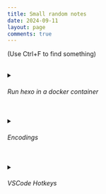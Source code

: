 ```yaml
---
title: Small random notes
date: 2024-09-11
layout: page
comments: true
---
```


(Use Ctrl+F to find something)

<br/>

<details>
   <summary>

###### Run hexo in a docker container

   </summary>

```bash
    docker run  -it -v $(pwd):/var/www/blog -p 4000:4000 iliayatsenko1708/myimages:hexo bash 
```

</details>

<br/>

<details>
   <summary>

###### Encodings

   </summary>

Simplified extremely:

- Computers operate on numbers only, so in order to represent chars, some mapping is needed. Basically, encoding means this mapping. 
- **ASCII** (American Standard Code for Information Interchange) - mapping from 1-byte numbers to characters, can represent up to 255 chars (but uses only first 128). Covers all English letters, numbers, punctuation and some special chars.
- **ANSI code pages** - standardized set of encodings which extend ASCII. They represent different non-English characters using next 128 numbers. Example: Windows-1251.
- **Unicode** - next level of abstraction. Aims to represent all possible chars by mapping not directly to numbers, but to special codes (code points).
- **UTF-8, UTF-16 etc** - Unicode encodings. Control how code points are mapped to bytes. UTF-16 encodes each code point using from 2 to 4 bytes. It isn't backward compatible with ASCII, thus not very popular. Instead, UTF-8 uses from 1 to 4 bytes, and is compatible with ASCII (encodes first 128 chars the same way as ASCII).

Links:

- https://www.joelonsoftware.com/2003/10/08/the-absolute-minimum-every-software-developer-absolutely-positively-must-know-about-unicode-and-character-sets-no-excuses/
- https://csharpindepth.com/Articles/Unicode


</details>

<br/>

<details>
   <summary>

###### VSCode Hotkeys

   </summary>

open/hide sidebar: cmd b

file exprlorer: cmd shift e

open file in preview: space

open in new tab: cmd down

last edit location: cmd shift backspace

last location: ctlr - (back), ctrl shift - (forward)

reveal in explorer: shift cmd w

terminal: cmd j

latest files: ctrl tab

expand selection: cmd d

outline: shift cmd o

select all occurences of symbol: shift cmd l

double line: alt shift down/up

move line: alt down/up

add cursor: alt cmd down/up

focus on breadcrumbs: shift cmd dot

search for implementations/definitions: cmd/alt f12

goto matching bracket: cmd shift \

rename symbol: f2

see problems: shift cmd m

search for symbol: cmd t

search for symbol in editor: shift cmd o

search references to a symbol: shift f12

focus on open editors: cmd k e

list all open editors: cmd alt tab

column selection: shift alt (hold)

fold/unfold: cmd alt [/]

focus on next/prev part of screen: f6/shift f6

go to next/prev difference f7/shift f7

pin tab: cmd k shift enter

goto bracket: shift cmd \

goto next/prev change in file: alt f5 / shift alt f5

focus on peek editor: cmd k f2

open recent project: ctrl r

run and debug: cmd shift d

focus on next/prev editor/terminal group: cmd shift [/]

close other editors in group: cmd alt t


</details>


<!--- Template:

<br/>

<details>
   <summary>

###### Title

   </summary>

Content

</details>
-->


